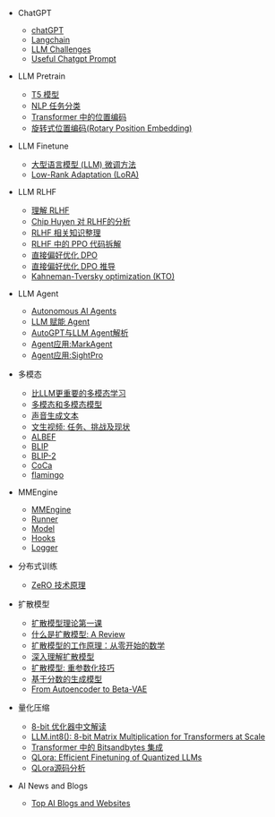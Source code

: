 - ChatGPT

  - [chatGPT](aigc/chatgpt/chatGPT.md)
  - [Langchain](aigc/chatgpt/langchain.md)
  - [LLM Challenges](aigc/chatgpt/llm_challenges.md)
  - [Useful Chatgpt Prompt](aigc/chatgpt/useful_prompt.md)

- LLM Pretrain

  - [T5 模型](aigc/llm_pretrain/T5model.md)
  - [NLP 任务分类](aigc/llm_pretrain/nlptasks.md)
  - [Transformer 中的位置编码](aigc/llm_pretrain/pe.md)
  - [旋转式位置编码(Rotary Position Embedding)](aigc/llm_pretrain/rope.md)


- LLM Finetune

  - [大型语言模型 (LLM) 微调方法](aigc/llm_finetune/finetune_llm.md)
  - [Low-Rank Adaptation (LoRA)](aigc/llm_finetune/lora_llm.md)


- LLM RLHF

  - [理解 RLHF](aigc/llm_rlhf/rlhf_advance.md)
  - [Chip Huyen 对 RLHF的分析](aigc/llm_rlhf/rlhf_chiphuyen.md)
  - [RLHF 相关知识整理](aigc/llm_rlhf/rlhf_overview.md)
  - [RLHF 中的 PPO 代码拆解](aigc/llm_rlhf/rlhf_with_ppo.md)
  - [直接偏好优化 DPO](aigc/llm_rlhf/dpo.md)
  - [直接偏好优化 DPO 推导](aigc/llm_rlhf/dpo_notes.md)
  - [Kahneman-Tversky optimization (KTO)](aigc/llm_rlhf/kto.md)


- LLM Agent

  - [Autonomous AI Agents](aigc/llm_agent/llm_agent0.md)
  - [LLM 赋能 Agent](aigc/llm_agent/llm_agent1.md)
  - [AutoGPT与LLM Agent解析](aigc/llm_agent/llm_agent2.md)
  - [Agent应用:MarkAgent](aigc/llm_agent/market_agent.md)
  - [Agent应用:SightPro](aigc/llm_agent/sightpro.md)


- 多模态

  - [比LLM更重要的多模态学习](aigc/multimodal/overview.md)
  - [多模态和多模态模型](aigc/multimodal/lmm.md)
  - [声音生成文本](aigc/multimodal/video2text.md)
  - [文生视频: 任务、挑战及现状](aigc/multimodal/text2video.md)
  - [ALBEF](aigc/multimodal/albef.md)
  - [BLIP](aigc/multimodal/blip.md)
  - [BLIP-2](aigc/multimodal/blip2.md)
  - [CoCa](aigc/multimodal/coca.md)
  - [flamingo](aigc/multimodal/flamingo.md)

- MMEngine

  - [MMEngine](aigc/train_engine/engine.md)
  - [Runner](aigc/train_engine/runner.md)
  - [Model](aigc/train_engine/model.md)
  - [Hooks](aigc/train_engine/hooks.md)
  - [Logger](aigc/train_engine/logger.md)


- 分布式训练

  - [ZeRO 技术原理](aigc/llm_engineer/zero-optimizer.md)


- 扩散模型

  - [扩散模型理论第一课](aigc/diffusion/theory.md)
  - [什么是扩散模型: A Review](aigc/diffusion/summary.md)
  - [扩散模型的工作原理：从零开始的数学](aigc/diffusion/math101.md)
  - [深入理解扩散模型](aigc/diffusion/deepdive.md)
  - [扩散模型: 重参数化技巧](aigc/diffusion/reparameterization.md)
  - [基于分数的生成模型](aigc/diffusion/score_model.md)
  - [From Autoencoder to Beta-VAE](aigc/diffusion/vae_model.md)


- 量化压缩

  - [8-bit 优化器中文解读](aigc/quantization/int8_opt.md)
  - [LLM.int8(): 8-bit Matrix Multiplication for Transformers at Scale](aigc/quantization/llm_int8.md)
  - [Transformer 中的 Bitsandbytes 集成](aigc/quantization/hf-bitsandbytes-integration.md)
  - [QLora: Efficient Finetuning of Quantized LLMs](aigc/quantization/qlora.md)
  - [QLora源码分析](aigc/quantization/qlora_usage.md)


- AI News and Blogs

  - [Top AI Blogs and Websites](aigc/ai-news.md)
